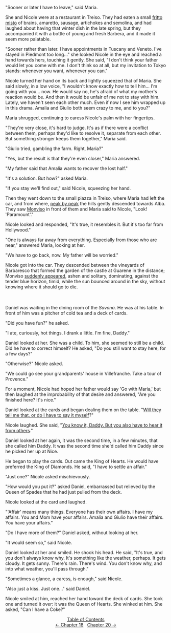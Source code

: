 <!-- Pages 133-136 -->
"Sooner or later I have to leave," said Maria.

She and Nicole were at a restaurant in Treiso. They had eaten a small [fritto misto](http://ofvioletsandlicorice.tumblr.com/post/129354078274/notes-questions-uncertainties#frittomisto) of brains, amaretto, sausage, artichokes and semolina, and had laughed about having that winter dish in the late spring, but they accompanied it with a bottle of young and fresh Barbera, and it made it seem more palatable. 

"Sooner rather than later. I have appointments in Tuscany and Veneto. I've stayed in Piedmont too long..." she looked Nicole in the eye and reached a hand towards hers, touching it gently. She said, "I don't think your father would let you come with me. I don't think so at all, but my invitation to Tokyo stands: whenever you want, whenever you can."

Nicole turned her hand on its back and lightly squeezed that of Maria. She said slowly, in a low voice, "I wouldn't know exactly how to tell him... I'm going with you... now. He would say no, he's afraid of what my mother's reaction would be. And then it would be unfair of me not to stay with him. Lately, we haven't seen each other much. Even if now I see him wrapped up in this drama. Amalia and Giulio both seem crazy to me, and to you?"

Maria shrugged, continuing to caress Nicole's palm with her fingertips.

"They're very close, it's hard to judge. It's as if there were a conflict between them, perhaps they'd like to resolve it, separate from each other. But something stronger keeps them together," Maria said.
<!-- Page 134 -->

"Giulio tried, gambling the farm. Right, Maria?"

"Yes, but the result is that they're even closer," Maria answered.

"My father said that Amalia wants to recover the lost half."

"It's a solution. But how?" asked Maria.

"If you stay we'll find out," said Nicole, squeezing her hand.

Then they went down to the small piazza in Treiso, where Maria had left the car, and from where, [peak by peak](http://ofvioletsandlicorice.tumblr.com/post/129354078274/notes-questions-uncertainties#dicrestaincresta) the hills gently descended towards Alba. They saw [Monviso](http://ofvioletsandlicorice.tumblr.com/post/129354078274/notes-questions-uncertainties#monviso) in front of them and Maria said to Nicole, "Look! 'Paramount'."

Nicole looked and responded, "It's true, it resembles it. But it's too far from Hollywood."

"One is always far away from everything. Especially from those who are near," answered Maria, looking at her.

"We have to go back, now. My father will be worried."

Nicole got into the car. They descended between the vineyards of Barbaresco that formed the garden of the castle at Guarene in the distance; Monviso [suddenly appeared](http://ofvioletsandlicorice.tumblr.com/post/129354078274/notes-questions-uncertainties#sbalzato), ashen and solitary, dominating, against the tender blue horizon, timid, while the sun bounced around in the sky, without knowing where it should go to die.
<br/><br/><br/>

Daniel was waiting in the dining room of the *Savona*. He was at his table. In front of him was a pitcher of cold tea and a deck of cards. 

"Did you have fun?" he asked.

"I ate, curiously, hot things. I drank a little. I'm fine, Daddy."

Daniel looked at her. She was a child. To him, she seemed to still be a child. Did he have to correct himself? He asked, "Do you still want to stay here, for a few days?"
<!-- Page 135 -->

"Otherwise?" Nicole asked.

"We could go see your grandparents' house in Villefranche. Take a tour of Provence."

For a moment, Nicole had hoped her father would say 'Go with Maria,' but then laughed at the improbability of that desire and answered, "Are you finished here? It's nice."

Daniel looked at the cards and began dealing them on the table. "[Will they tell me that, or do I have to say it myself](http://ofvioletsandlicorice.tumblr.com/post/129354078274/notes-questions-uncertainties#melodovranno)?"

Nicole laughed. She said, "[You know it, Daddy. But you also have to hear it from others](http://ofvioletsandlicorice.tumblr.com/post/129354078274/notes-questions-uncertainties#tulosai)."

Daniel looked at her again, it was the second time, in a few minutes, that she called him Daddy. It was the second time she'd called him Daddy since he picked her up at Nice.

He began to play the cards. Out came the King of Hearts. He would have preferred the King of Diamonds. He said, "I have to settle an affair."

"Just one?" Nicole asked mischievously.

"How would you put it?" asked Daniel, embarrassed but relieved by the Queen of Spades that he had just pulled from the deck.

Nicole looked at the card and laughed.

"'Affair' means many things. Everyone has their own affairs. I have my affairs. You and Mom have your affairs. Amalia and Giulio have their affairs. You have your affairs."

"Do I have more of them?" Daniel asked, without looking at her.

"It would seem so," said Nicole.

Daniel looked at her and smiled. He shook his head. He said, "It's true, and you don't always know why. It's something like the weather, perhaps. It gets cloudy. It gets sunny. There's rain. There's wind. You don't know why, and into what weather, you'll pass through."

"Sometimes a glance, a caress, is enough," said Nicole.

"Also just a kiss. Just one..." said Daniel.

<!-- Page 136 -->
Nicole smiled at him, reached her hand toward the deck of cards. She took one and turned it over: it was the Queen of Hearts. She winked at him. She asked, "Can I have a Coke?"

<div style="text-align: center">
<a href="http://ofvioletsandlicorice.tumblr.com/post/129355307919/of-violets-and-licorice-table-of-contents">Table of Contents</a><br/>
<a href="http://ofvioletsandlicorice.tumblr.com/post/130908218404/of-violets-and-licorice-chapter-18">&larr;&nbsp;Chapter 18</a>&nbsp;&nbsp;
<a href="http://ofvioletsandlicorice.tumblr.com/post/130908262644/of-violets-and-licorice-chapter-20">Chapter 20&nbsp;&rarr;</a>

</div>
